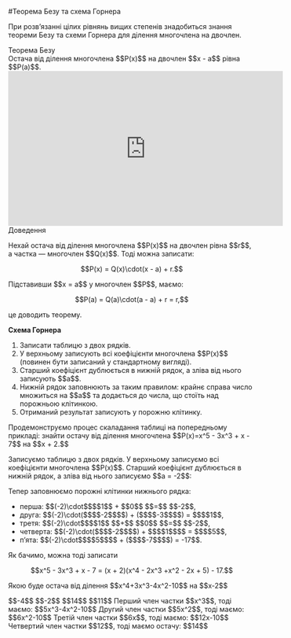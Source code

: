 #Теорема Безу та схема Горнера

<p>При розв’язанні цілих рівнянь вищих степенів знадобиться знання теореми Безу та схеми Горнера для ділення многочлена на двочлен.</p>

<div class="space">
<div class="ebio-wrap">
<span class="ebio">Теорема Безу</span>
<div class="ebio-text">
Остача від ділення многочлена $$P(x)$$ на двочлен $$x - a$$ рівна $$P(a)$$.
</div>
</div>
</div>

<div class="fluidMedia">
<iframe align="center" width="560" height="315" src="https://www.youtube.com/embed/qUREL_CCrOI" frameborder="0" allowfullscreen></iframe>
</div>
<div class="popup">
</div>

<div class="space">
<div class="ebio-wrap">
<span class="ebio">Доведення</span>
<div class="ebio-text">
<p>Нехай остача від ділення многочлена $$P(x)$$ на двочлен рівна $$r$$, а частка — многочлен $$Q(x)$$. Тоді можна записати:</p>
<p align="center">$$P(x) = Q(x)\cdot(x - a) + r.$$</p>
<p>Підставивши $$x = a$$ у многочлен $$P$$, маємо:</p>
<p align="center">$$P(a) = Q(a)\cdot(a - a) + r = r,$$</p>
<p>це доводить теорему.</p>
</div>
</div>
</div>

<p><b>Схема Горнера</b></p>


<ol>
<li>Записати таблицю з двох рядків.</li>
<li>У верхньому записують всі коефіцієнти многочлена $$P(x)$$ (повинен бути записаний у стандартному вигляді).</li>
<li>Старший коефіцієнт дублюється в нижній рядок, а зліва від нього записують $$a$$.</li>
<li>Нижній рядок заповнюють за таким правилом: крайнє справа число множиться на $$a$$ та додається до числа, що стоїть над порожньою клітинкою.</li>
<li>Отриманий результат записують у порожню клітинку.</li>
</ol>


<p>Продемонструємо процес скаладання таблиці на попередньому прикладі: знайти остачу від ділення многочлена $$P(x)=x^5 - 3x^3 + x - 7$$ на $$x + 2.$$</p>

<p>Записуємо таблицю з двох рядків. У верхньому записуємо всі коефіцієнти многочлена $$P(x)$$. Старший коефіцієнт дублюється в нижній рядок, а зліва від нього записуємо $$a = -2$$:</p>

<p>Тепер заповнюємо порожні клітинки нижнього рядка:</p>

<ul>
<li>перша: $$(-2)\cdot$$<span color="#faaf00">$$1$$</span> + <span color="#0F5181">$$0$$</span> $$=$$ <span color="#faaf00">$$-2$$</span>,</li>
<li>друга: $$(-2)\cdot($$<span color="#faaf00">$$-2$$</span>$$) + ($$<span color="#0f5181">$$-3$$</span>$$) = $$<span color="#faaf00">$$1$$</span>,</li>
<li>третя: $$(-2)\cdot$$<span color="#faaf00">$$1$$</span> $$+$$ <span color="#0f5181">$$0$$</span> $$=$$ <span color="#faaf00">$$-2$$</span>,</li>
<li>четверта: $$(-2)\cdot($$<span color="#faaf00">$$-2$$</span>$$) + $$<span color="#0f5181">$$1$$</span>$$ = $$<span color="#faaf00">$$5$$</span>,</li>
<li>п’ята: $$(-2)\cdot$$<span color="#faaf00">$$5$$</span>$$ + ($$<span color="#0f5181">$$-7$$</span>$$) = -17$$.</li>
</ul>

<p>Як бачимо, можна тоді записати</p> 

<p align="center">$$x^5 - 3x^3 + x - 7 = (x + 2)(x^4 - 2x^3 +x^2 - 2x + 5) - 17.$$</p>

<quiz correctLabel="correct" incorrectLabel="incorrect" checkLabel="check">
    <question text="">
        <p>Якою буде остача від ділення $$x^4+3x^3-4x^2-10$$ на $$x-2$$</p>
        <answer>$$-4$$</answer>
        <answer>$$-2$$</answer>
        <answer correct>$$14$$</answer>
        <answer>$$11$$</answer>
        <explanation>
        Перший член частки $$x^3$$, тоді маємо:
        $$5x^3-4x^2-10$$
        Другий член частки $$5x^2$$, тоді маємо:
        $$6x^2-10$$
        Третій член частки $$6x$$, тоді маємо:
        $$12x-10$$
        Четвертий член частки $$12$$, тоді маємо остачу: $$14$$
        </explanation>
        </question>
</quiz>
